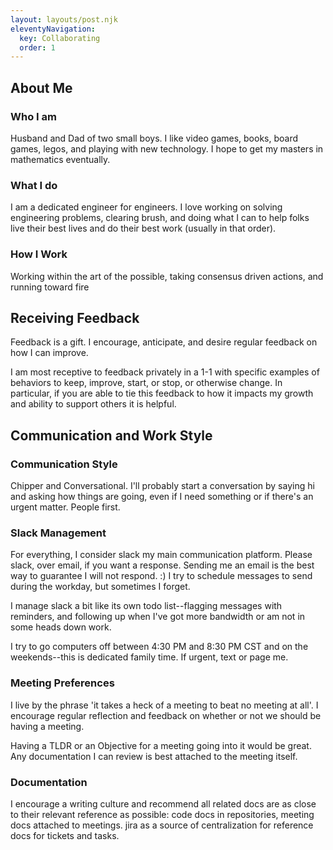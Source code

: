 ```yaml
---
layout: layouts/post.njk
eleventyNavigation:
  key: Collaborating
  order: 1
---
```


## About Me

### Who I am

Husband and Dad of two small boys. I like video games, books, board games, legos, and playing with new technology. I hope to get my masters in mathematics eventually.

### What I do

I am a dedicated engineer for engineers. I love working on solving engineering problems, clearing brush, and doing what I can to help folks live their best lives and do their best work (usually in that order).

### How I Work

Working within the art of the possible, taking consensus driven actions, and running toward fire

## Receiving Feedback

Feedback is a gift. I encourage, anticipate, and desire regular feedback on how I can improve.

I am most receptive to feedback privately in a 1-1 with specific examples of behaviors to keep, improve, start, or stop, or otherwise change. In particular, if you are able to tie this feedback to how it impacts my growth and ability to support others it is helpful.

## Communication and Work Style

### Communication Style

Chipper and Conversational. I'll probably start a conversation by saying hi and asking how things are going, even if I need something or if there's an urgent matter. People first.

### Slack Management

For everything, I consider slack my main communication platform. Please slack, over email, if you want a response. Sending me an email is the best way to guarantee I will not respond. :) I try to schedule messages to send during the workday, but sometimes I forget.

I manage slack a bit like its own todo list--flagging messages with reminders, and following up when I've got more bandwidth or am not in some heads down work.

I try to go computers off between 4:30 PM and 8:30 PM CST and on the weekends--this is dedicated family time. If urgent, text or page me.

### Meeting Preferences

I live by the phrase 'it takes a heck of a meeting to beat no meeting at all'. I encourage regular reflection and feedback on whether or not we should be having a meeting.

Having a TLDR or an Objective for a meeting going into it would be great. Any documentation I can review is best attached to the meeting itself.

### Documentation

I encourage a writing culture and recommend all related docs are as close to their relevant reference as possible: code docs in repositories, meeting docs attached to meetings. jira as a source of centralization for reference docs for tickets and tasks.
